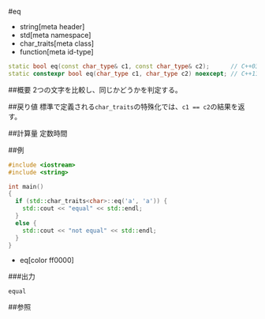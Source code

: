 #eq
* string[meta header]
* std[meta namespace]
* char_traits[meta class]
* function[meta id-type]

```cpp
static bool eq(const char_type& c1, const char_type& c2);      // C++03
static constexpr bool eq(char_type c1, char_type c2) noexcept; // C++11
```

##概要
2つの文字を比較し、同じかどうかを判定する。


##戻り値
標準で定義される`char_traits`の特殊化では、`c1 == c2`の結果を返す。


##計算量
定数時間


##例
```cpp
#include <iostream>
#include <string>

int main()
{
  if (std::char_traits<char>::eq('a', 'a')) {
    std::cout << "equal" << std::endl;
  }
  else {
    std::cout << "not equal" << std::endl;
  }
}
```
* eq[color ff0000]

###出力
```
equal
```

##参照

